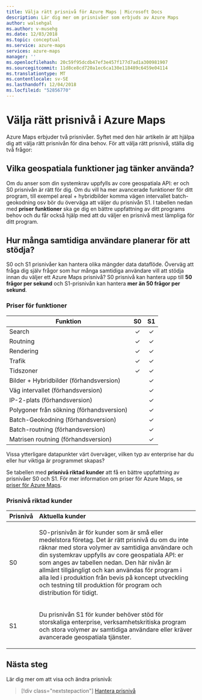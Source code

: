 ```yaml
---
title: Välja rätt prisnivå för Azure Maps | Microsoft Docs
description: Lär dig mer om prisnivåer som erbjuds av Azure Maps
author: walsehgal
ms.author: v-musehg
ms.date: 12/03/2018
ms.topic: conceptual
ms.service: azure-maps
services: azure-maps
manager: ''
ms.openlocfilehash: 20c59f95dcdb47ef3e457f177d7ad1a300981907
ms.sourcegitcommit: 11d8ce8cd720a1ec6ca130e118489c6459e04114
ms.translationtype: MT
ms.contentlocale: sv-SE
ms.lasthandoff: 12/04/2018
ms.locfileid: "52856770"
---
```

# <a name="choosing-the-right-pricing-tier-in-azure-maps"></a>Välja rätt prisnivå i Azure Maps

Azure Maps erbjuder två prisnivåer. Syftet med den här artikeln är att hjälpa dig att välja rätt prisnivån för dina behov. För att välja rätt prisnivå, ställa dig två frågor:

## <a name="what-geospatial-capabilities-do-i-plan-to-use"></a>Vilka geospatiala funktioner jag tänker använda?
Om du anser som din systemkrav uppfylls av core geospatiala API: er och S0 prisnivån är rätt för dig. Om du vill ha mer avancerade funktioner för ditt program, till exempel areal + hybridbilder komma vägen intervallet batch-geokodning osv bör du överväga att väljer du prisnivån S1. I tabellen nedan med **priser funktioner** ska ge dig en bättre uppfattning av ditt programs behov och du får också hjälp med att du väljer en prisnivå mest lämpliga för ditt program.

## <a name="how-many-concurrent-users-do-i-plan-to-support"></a>Hur många samtidiga användare planerar för att stödja? 
S0 och S1 prisnivåer kan hantera olika mängder data dataflöde. Överväg att fråga dig själv frågor som hur många samtidiga användare vill att stödja innan du väljer ett Azure Maps prisnivå? S0 prisnivå kan hantera upp till **50 frågor per sekund** och S1-prisnivån kan hantera **mer än 50 frågor per sekund**.

### <a name="pricing-tier-capabilities"></a>Priser för funktioner

| Funktion                              |        S0           |  S1      |
|-----------------------------------------|:-------------------:|:--------:|
| Search                                  |        ✓           |     ✓    |
| Routning                                 |        ✓           |     ✓    |
| Rendering                                  |        ✓           |     ✓    |
| Trafik                                 |        ✓           |     ✓    |
| Tidszoner                              |        ✓           |     ✓    |
| Bilder + Hybridbilder (förhandsversion)      |                    |     ✓    |
| Väg intervallet (förhandsversion)                   |                    |     ✓    |
| IP-2-plats (förhandsversion)                 |                    |     ✓    |
| Polygoner från sökning (förhandsversion)          |                    |     ✓    |
| Batch-Geokodning (förhandsversion)               |                    |     ✓    |
| Batch-routning (förhandsversion)                 |                    |     ✓    |
| Matrisen routning (förhandsversion)                |                    |     ✓    |


Vissa ytterligare datapunkter värt överväger, vilken typ av enterprise har du eller hur viktiga är programmet skapas?

Se tabellen med **prisnivå riktad kunder** att få en bättre uppfattning av prisnivåer S0 och S1. För mer information om priser för Azure Maps, se [priser för Azure Maps](https://azure.microsoft.com/pricing/details/azure-maps/). 

### <a name="pricing-tier-targeted-customers"></a>Prisnivå riktad kunder

| Prisnivå  |        Aktuella kunder                                                                |
|---------------|:-----------------------------------------------------------------------------------------|
| S0            |    <p>S0-prisnivån är för kunder som är små eller medelstora företag. Det är rätt prisnivå du om du inte räknar med stora volymer av samtidiga användare och din systemkrav uppfylls av core geospatiala API: er som anges av tabellen nedan. Den här nivån är allmänt tillgängligt och kan användas för program i alla led i produktion från bevis på koncept utveckling och testning till produktion för program och distribution för tidigt.<p>|
| S1            |    <p>Du prisnivån S1 för kunder behöver stöd för storskaliga enterprise, verksamhetskritiska program och stora volymer av samtidiga användare eller kräver avancerade geospatiala tjänster.</p>|


## <a name="next-steps"></a>Nästa steg

Lär dig mer om att visa och ändra prisnivå:

> [!div class="nextstepaction"]
> [Hantera prisnivå](how-to-manage-pricing-tier.md)